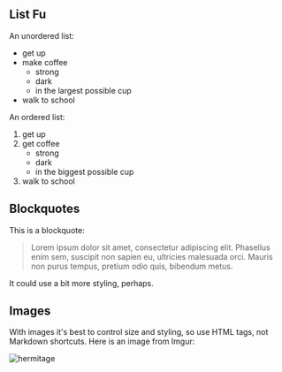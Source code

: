 ## List Fu

An unordered list:

* get up
* make coffee
    * strong
    * dark
    * in the largest possible cup
* walk to school

An ordered list:

1. get up
1. get coffee
    * strong
    * dark
    * in the biggest possible cup
1. walk to school

## Blockquotes

This is a blockquote:

>Lorem ipsum dolor sit amet, consectetur adipiscing elit. Phasellus enim sem, suscipit non sapien eu, ultricies malesuada orci. Mauris non purus tempus, pretium odio quis, bibendum metus.

It could use a bit more styling, perhaps.

## Images

With images it's best to control size and styling, so use HTML tags, not Markdown shortcuts.  Here is an image from Imgur:

<img class="pure-img-responsive" src="https://imgur.com/O3O6rrx.png" alt="hermitage">



